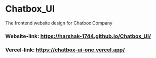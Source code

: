 # Chatbox_UI
 The frontend website design  for Chatbox Company

### Website-link: https://harshak-1744.github.io/Chatbox_UI/
###  Vercel-link: https://chatbox-ui-one.vercel.app/
